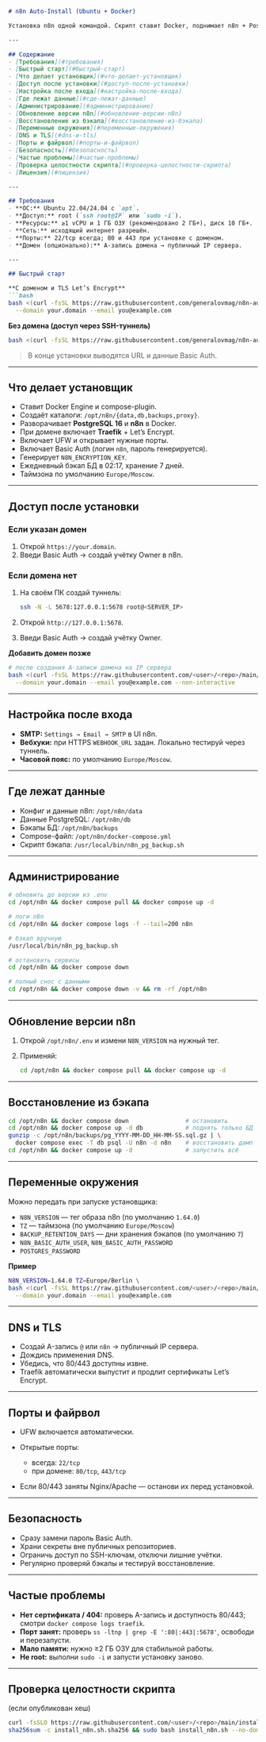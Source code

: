 ````md
# n8n Auto-Install (Ubuntu + Docker)

Установка n8n одной командой. Скрипт ставит Docker, поднимает n8n + PostgreSQL, настраивает Traefik с TLS (по домену), UFW и бэкап.

---

## Содержание
- [Требования](#требования)
- [Быстрый старт](#быстрый-старт)
- [Что делает установщик](#что-делает-установщик)
- [Доступ после установки](#доступ-после-установки)
- [Настройка после входа](#настройка-после-входа)
- [Где лежат данные](#где-лежат-данные)
- [Администрирование](#администрирование)
- [Обновление версии n8n](#обновление-версии-n8n)
- [Восстановление из бэкапа](#восстановление-из-бэкапа)
- [Переменные окружения](#переменные-окружения)
- [DNS и TLS](#dns-и-tls)
- [Порты и файрвол](#порты-и-файрвол)
- [Безопасность](#безопасность)
- [Частые проблемы](#частые-проблемы)
- [Проверка целостности скрипта](#проверка-целостности-скрипта)
- [Лицензия](#лицензия)

---

## Требования
- **ОС:** Ubuntu 22.04/24.04 с `apt`.
- **Доступ:** root (`ssh root@IP` или `sudo -i`).
- **Ресурсы:** ≥1 vCPU и 1 ГБ ОЗУ (рекомендовано 2 ГБ+), диск 10 ГБ+.
- **Сеть:** исходящий интернет разрешён.
- **Порты:** 22/tcp всегда; 80 и 443 при установке с доменом.
- **Домен (опционально):** A-запись домена → публичный IP сервера.

---

## Быстрый старт

**С доменом и TLS Let’s Encrypt**
```bash
bash <(curl -fsSL https://raw.githubusercontent.com/generalovmag/n8n-autoinstall/main/install_n8n.sh) \
  --domain your.domain --email you@example.com
````

**Без домена (доступ через SSH-туннель)**

```bash
bash <(curl -fsSL https://raw.githubusercontent.com/generalovmag/n8n-autoinstall/main/install_n8n.sh) --no-domain
```

> В конце установки выводятся URL и данные Basic Auth.

---

## Что делает установщик

* Ставит Docker Engine и compose-plugin.
* Создаёт каталоги: `/opt/n8n/{data,db,backups,proxy}`.
* Разворачивает **PostgreSQL 16** и **n8n** в Docker.
* При домене включает **Traefik** + Let’s Encrypt.
* Включает UFW и открывает нужные порты.
* Включает Basic Auth (логин `n8n`, пароль генерируется).
* Генерирует `N8N_ENCRYPTION_KEY`.
* Ежедневный бэкап БД в 02:17, хранение 7 дней.
* Таймзона по умолчанию `Europe/Moscow`.

---

## Доступ после установки

### Если указан домен

1. Открой `https://your.domain`.
2. Введи Basic Auth → создай учётку Owner в n8n.

### Если домена нет

1. На своём ПК создай туннель:

   ```bash
   ssh -N -L 5678:127.0.0.1:5678 root@<SERVER_IP>
   ```
2. Открой `http://127.0.0.1:5678`.
3. Введи Basic Auth → создай учётку Owner.

**Добавить домен позже**

```bash
# после создания A-записи домена на IP сервера
bash <(curl -fsSL https://raw.githubusercontent.com/<user>/<repo>/main/install_n8n.sh) \
  --domain your.domain --email you@example.com --non-interactive
```

---

## Настройка после входа

* **SMTP:** `Settings → Email → SMTP` в UI n8n.
* **Вебхуки:** при HTTPS `WEBHOOK_URL` задан. Локально тестируй через туннель.
* **Часовой пояс:** по умолчанию `Europe/Moscow`.

---

## Где лежат данные

* Конфиг и данные n8n: `/opt/n8n/data`
* Данные PostgreSQL: `/opt/n8n/db`
* Бэкапы БД: `/opt/n8n/backups`
* Compose-файл: `/opt/n8n/docker-compose.yml`
* Скрипт бэкапа: `/usr/local/bin/n8n_pg_backup.sh`

---

## Администрирование

```bash
# обновить до версии из .env
cd /opt/n8n && docker compose pull && docker compose up -d

# логи n8n
cd /opt/n8n && docker compose logs -f --tail=200 n8n

# бэкап вручную
/usr/local/bin/n8n_pg_backup.sh

# остановить сервисы
cd /opt/n8n && docker compose down

# полный снос с данными
cd /opt/n8n && docker compose down -v && rm -rf /opt/n8n
```

---

## Обновление версии n8n

1. Открой `/opt/n8n/.env` и измени `N8N_VERSION` на нужный тег.
2. Применяй:

   ```bash
   cd /opt/n8n && docker compose pull && docker compose up -d
   ```

---

## Восстановление из бэкапа

```bash
cd /opt/n8n && docker compose down                # остановить
cd /opt/n8n && docker compose up -d db            # поднять только БД
gunzip -c /opt/n8n/backups/pg_YYYY-MM-DD_HH-MM-SS.sql.gz | \
  docker compose exec -T db psql -U n8n -d n8n    # восстановить дамп
cd /opt/n8n && docker compose up -d               # запустить всё
```

---

## Переменные окружения

Можно передать при запуске установщика:

* `N8N_VERSION` — тег образа n8n (по умолчанию `1.64.0`)
* `TZ` — таймзона (по умолчанию `Europe/Moscow`)
* `BACKUP_RETENTION_DAYS` — дни хранения бэкапов (по умолчанию `7`)
* `N8N_BASIC_AUTH_USER`, `N8N_BASIC_AUTH_PASSWORD`
* `POSTGRES_PASSWORD`

**Пример**

```bash
N8N_VERSION=1.64.0 TZ=Europe/Berlin \
bash <(curl -fsSL https://raw.githubusercontent.com/<user>/<repo>/main/install_n8n.sh) \
  --domain your.domain --email you@example.com
```

---

## DNS и TLS

* Создай A-запись `@` или `n8n` → публичный IP сервера.
* Дождись применения DNS.
* Убедись, что 80/443 доступны извне.
* Traefik автоматически выпустит и продлит сертификаты Let’s Encrypt.

---

## Порты и файрвол

* UFW включается автоматически.
* Открытые порты:

  * всегда: `22/tcp`
  * при домене: `80/tcp`, `443/tcp`
* Если 80/443 заняты Nginx/Apache — останови их перед установкой.

---

## Безопасность

* Сразу замени пароль Basic Auth.
* Храни секреты вне публичных репозиториев.
* Ограничь доступ по SSH-ключам, отключи лишние учётки.
* Регулярно проверяй бэкапы и тестируй восстановление.

---

## Частые проблемы

* **Нет сертификата / 404:** проверь A-запись и доступность 80/443; смотри `docker compose logs traefik`.
* **Порт занят:** проверь `ss -ltnp | grep -E ':80|:443|:5678'`, освободи и перезапусти.
* **Мало памяти:** нужно ≥2 ГБ ОЗУ для стабильной работы.
* **Не root:** выполни `sudo -i` и запусти установку заново.

---

## Проверка целостности скрипта

(если опубликован хеш)

```bash
curl -fsSLO https://raw.githubusercontent.com/<user>/<repo>/main/install_n8n.sh{,.sha256}
sha256sum -c install_n8n.sh.sha256 && sudo bash install_n8n.sh --no-domain
```


```
```
